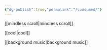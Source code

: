 ```yaml
---
{"dg-publish":true,"permalink":"/consumed/"}
---
```


[[mindless scroll\|mindless scroll]]

[[cool\|cool]]

[[background music\|background music]]
